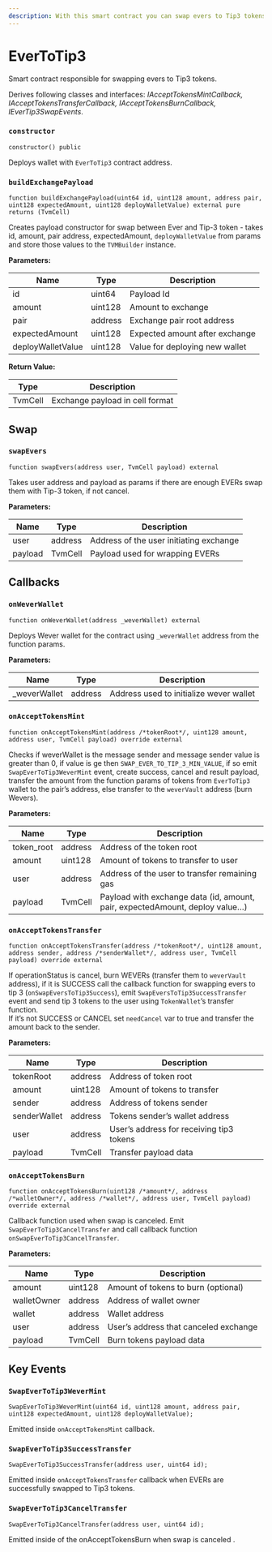 ```yaml
---
description: With this smart contract you can swap evers to Tip3 tokens.
---
```


# EverToTip3

Smart contract responsible for swapping evers to Tip3 tokens.

Derives following classes and interfaces: *IAcceptTokensMintCallback, IAcceptTokensTransferCallback, IAcceptTokensBurnCallback, IEverTip3SwapEvents*.

### **`constructor`** 

```
constructor() public
```

Deploys wallet with `EverToTip3` contract address.

### **`buildExchangePayload`** 

```
function buildExchangePayload(uint64 id, uint128 amount, address pair, uint128 expectedAmount, uint128 deployWalletValue) external pure returns (TvmCell)
```

Creates payload constructor for swap between Ever and Tip-3 token - takes id, amount, pair address, expectedAmount, `deployWalletValue` from params and store those values to the `TVMBuilder` instance.  

**Parameters:**

| Name              | Type    | Description                    |
|-------------------|---------|--------------------------------|
| id                | uint64  | Payload Id                     |
| amount            | uint128 | Amount to exchange             |
| pair              | address | Exchange pair root address     |
| expectedAmount    | uint128 | Expected amount after exchange |
| deployWalletValue | uint128 | Value for deploying new wallet |

**Return Value:**

| Type    | Description                     |
|---------|---------------------------------|
| TvmCell | Exchange payload in cell format |

## Swap

### **`swapEvers`** 

```
function swapEvers(address user, TvmCell payload) external
```

Takes user address and payload as params if there are enough EVERs swap them with Tip-3 token, if not cancel.
	
**Parameters:**

| Name    | Type    | Description                             |
|---------|---------|-----------------------------------------|
| user    | address | Address of the user initiating exchange |
| payload | TvmCell | Payload used for wrapping EVERs         |

## Callbacks

### **`onWeverWallet`** 

```
function onWeverWallet(address _weverWallet) external
```

Deploys Wever wallet for the contract using `_weverWallet` address from the function params.


**Parameters:**

| Name         | Type    | Description                             |
|--------------|---------|-----------------------------------------|
| _weverWallet | address | Address used to initialize wever wallet |

### **`onAcceptTokensMint`** 

```
function onAcceptTokensMint(address /*tokenRoot*/, uint128 amount, address user, TvmCell payload) override external
```

Checks if weverWallet is the message sender and message sender value is greater than 0, if value is ge then `SWAP_EVER_TO_TIP_3_MIN_VALUE`, if so emit `SwapEverToTip3WeverMint` event, create success, cancel and result payload, transfer the amount from the function params of tokens from `EverToTip3` wallet to the pair’s address, else transfer to the `weverVault` address (burn Wevers).


**Parameters:**

| Name       | Type    | Description                                                                  |
|------------|---------|------------------------------------------------------------------------------|
| token_root | address | Address of the token root                                                    |
| amount     | uint128 | Amount of tokens to transfer to user                                         |
| user       | address | Address of the user to transfer remaining gas                                |
| payload    | TvmCell | Payload with exchange data (id, amount, pair, expectedAmount, deploy value…) |

### **`onAcceptTokensTransfer`** 

```
function onAcceptTokensTransfer(address /*tokenRoot*/, uint128 amount, address sender, address /*senderWallet*/, address user, TvmCell payload) override external
```

If operationStatus is cancel, burn WEVERs (transfer them to `weverVault` address), if it is SUCCESS call the callback function for swapping evers to tip 3 (`onSwapEversToTip3Success`), emit `SwapEversToTip3SuccessTransfer` event and send tip 3 tokens to the user using `TokenWallet`’s transfer function.     
If it’s not SUCCESS or CANCEL set `needCancel` var to true and transfer the amount back to the sender.


**Parameters:**

| Name         | Type    | Description                               |
|--------------|---------|-------------------------------------------|
| tokenRoot    | address | Address of token root                     |
| amount       | uint128 | Amount of tokens to transfer              |
| sender       | address | Address of tokens sender                  |
| senderWallet | address | Tokens sender’s wallet address            |
| user         | address | User’s address for receiving tip3 tokens  |
| payload      | TvmCell | Transfer payload data                     |

### **`onAcceptTokensBurn`** 

```
function onAcceptTokensBurn(uint128 /*amount*/, address /*walletOwner*/, address /*wallet*/, address user, TvmCell payload) override external
```

Callback function used when swap is canceled. Emit `SwapEverToTip3CancelTransfer` and call callback function `onSwapEverToTip3CancelTransfer`.
	
**Parameters:**

| Name        | Type    | Description                            |
|-------------|---------|----------------------------------------|
| amount      | uint128 | Amount of tokens to burn (optional)    |
| walletOwner | address | Address of wallet owner                |
| wallet      | address | Wallet address                         |
| user        | address | User’s address that canceled exchange  |
| payload     | TvmCell | Burn tokens payload data               |

## Key Events

### **`SwapEverToTip3WeverMint`**

```
SwapEverToTip3WeverMint(uint64 id, uint128 amount, address pair, uint128 expectedAmount, uint128 deployWalletValue);
```

Emitted inside `onAcceptTokensMint` callback.

### **`SwapEverToTip3SuccessTransfer`**

```
SwapEverToTip3SuccessTransfer(address user, uint64 id);
```

Emitted inside `onAcceptTokensTransfer` callback when EVERs are successfully swapped to Tip3 tokens.

### **`SwapEverToTip3CancelTransfer`**

```
SwapEverToTip3CancelTransfer(address user, uint64 id);
```

Emitted inside of the onAcceptTokensBurn when swap is canceled .
